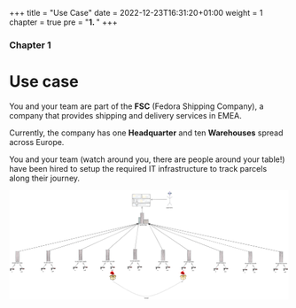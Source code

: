 +++
title = "Use Case"
date = 2022-12-23T16:31:20+01:00
weight = 1
chapter = true
pre = "<b>1. </b>"
+++

### Chapter 1

# Use case

You and your team are part of the **FSC** (Fedora Shipping Company), a company that provides shipping and delivery services in EMEA.

Currently, the company has one **Headquarter** and ten **Warehouses** spread across Europe.

You and your team (watch around you, there are people around your table!) have been hired to setup the required IT infrastructure to track parcels along their journey.



![use_case](/images/use-case.png)
